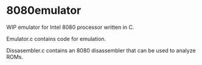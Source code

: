 # 8080emulator
WIP emulator for Intel 8080 processor written in C.

Emulator.c contains code for emulation.

Dissasembler.c contains an 8080 disassembler that can be used to analyze ROMs. 

